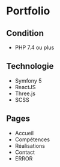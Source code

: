 # Portfolio

## Condition
* PHP 7.4 ou plus

## Technologie
* Symfony 5
* ReactJS
* Three.js
* SCSS

## Pages
* Accueil
* Compétences
* Réalisations
* Contact
* ERROR